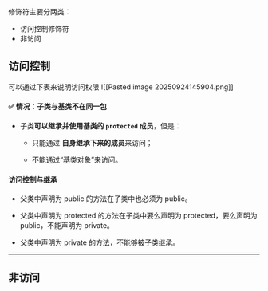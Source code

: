 修饰符主要分两类：
- 访问控制修饰符
- 非访问

## 访问控制
可以通过下表来说明访问权限
![[Pasted image 20250924145904.png]]
#### ✅ **情况：子类与基类不在同一包**

- 子类**可以继承并使用基类的 `protected` 成员**，但是：
    
    - 只能通过 **自身继承下来的成员**来访问；
        
    - 不能通过“基类对象”来访问。

#### 访问控制与继承

- 父类中声明为 public 的方法在子类中也必须为 public。
    
- 父类中声明为 protected 的方法在子类中要么声明为 protected，要么声明为 public，不能声明为 private。
    
- 父类中声明为 private 的方法，不能够被子类继承。

--- 
## 非访问
